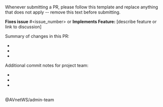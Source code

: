 Whenever submitting a PR, please follow this template and replace anything that does not apply -- remove this text before submitting.**Fixes issue** #<issue_number> or **Implements Feature:** [describe feature or link to discussion]<br />Summary of changes in this PR:---Additional commit notes for project team:---<br />@AVnetWS/admin-team